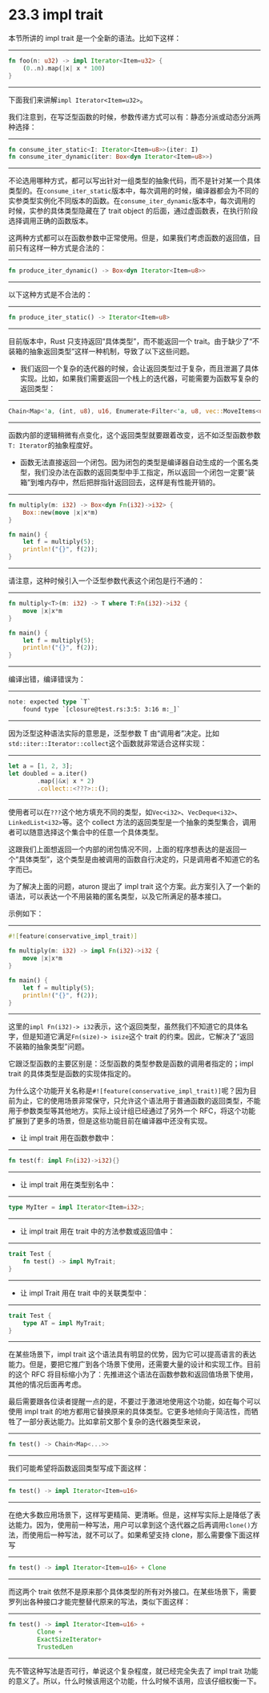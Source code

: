 # 23.3 impl trait

本节所讲的 impl trait 是一个全新的语法。比如下这样：

---

```rust
fn foo(n: u32) -> impl Iterator<Item=u32> {
    (0..n).map(|x| x * 100)
}
```

---

下面我们来讲解`impl Iterator<Item=u32>`。

我们注意到，在写泛型函数的时候，参数传递方式可以有：静态分派或动态分派两种选择：

---

```rust
fn consume_iter_static<I: Iterator<Item=u8>>(iter: I)
fn consume_iter_dynamic(iter: Box<dyn Iterator<Item=u8>>)
```

---

不论选用哪种方式，都可以写出针对一组类型的抽象代码，而不是针对某一个具体类型的。在`consume_iter_static`版本中，每次调用的时候，编译器都会为不同的实参类型实例化不同版本的函数。在`consume_iter_dynamic`版本中，每次调用的时候，实参的具体类型隐藏在了 trait object 的后面，通过虚函数表，在执行阶段选择调用正确的函数版本。

这两种方式都可以在函数参数中正常使用。但是，如果我们考虑函数的返回值，目前只有这样一种方式是合法的：

---

```rust
fn produce_iter_dynamic() -> Box<dyn Iterator<Item=u8>>
```

---

以下这种方式是不合法的：

---

```rust
fn produce_iter_static() -> Iterator<Item=u8>
```

---

目前版本中，Rust 只支持返回“具体类型”，而不能返回一个 trait。由于缺少了“不装箱的抽象返回类型”这样一种机制，导致了以下这些问题。

* 我们返回一个复杂的迭代器的时候，会让返回类型过于复杂，而且泄漏了具体实现。比如，如果我们需要返回一个栈上的迭代器，可能需要为函数写复杂的返回类型：

---

```rust
Chain<Map<'a, (int, u8), u16, Enumerate<Filter<'a, u8, vec::MoveItems<u8>>>>, SkipWhile<'a, u16, Map<'a, &u16, u16, slice::Items<u16>>>>
```

---

函数内部的逻辑稍微有点变化，这个返回类型就要跟着改变，远不如泛型函数参数`T: Iterator`的抽象程度好。

* 函数无法直接返回一个闭包。因为闭包的类型是编译器自动生成的一个匿名类型，我们没办法在函数的返回类型中手工指定，所以返回一个闭包一定要“装箱”到堆内存中，然后把胖指针返回回去，这样是有性能开销的。

---

```rust
fn multiply(m: i32) -> Box<dyn Fn(i32)->i32> {
    Box::new(move |x|x*m)
}

fn main() {
    let f = multiply(5);
    println!("{}", f(2));
}
```

---

请注意，这种时候引入一个泛型参数代表这个闭包是行不通的：

---

```rust
fn multiply<T>(m: i32) -> T where T:Fn(i32)->i32 {
    move |x|x*m
}

fn main() {
    let f = multiply(5);
    println!("{}", f(2));
}
```

---

编译出错，编译错误为：

---

```rust
note: expected type `T`
    found type `[closure@test.rs:3:5: 3:16 m:_]`
```

---

因为泛型这种语法实际的意思是，泛型参数 T 由“调用者”决定。比如`std::iter::Iterator::collect`这个函数就非常适合这样实现：

---

```rust
let a = [1, 2, 3];
let doubled = a.iter()
        .map(|&x| x * 2)
        .collect::<???>::();
```

---

使用者可以在`???`这个地方填充不同的类型，如`Vec<i32>`、`VecDeque<i32>`、`LinkedList<i32>`等。这个 collect 方法的返回类型是一个抽象的类型集合，调用者可以随意选择这个集合中的任意一个具体类型。

这跟我们上面想返回一个内部的闭包情况不同，上面的程序想表达的是返回一个“具体类型”，这个类型是由被调用的函数自行决定的，只是调用者不知道它的名字而已。

为了解决上面的问题，aturon 提出了 impl trait 这个方案。此方案引入了一个新的语法，可以表达一个不用装箱的匿名类型，以及它所满足的基本接口。

示例如下：

---

```rust
#![feature(conservative_impl_trait)]

fn multiply(m: i32) -> impl Fn(i32)->i32 {
    move |x|x*m
}

fn main() {
    let f = multiply(5);
    println!("{}", f(2));
}
```

---

这里的`impl Fn(i32)-> i32`表示，这个返回类型，虽然我们不知道它的具体名字，但是知道它满足`Fn(size)-> isize`这个 trait 的约束。因此，它解决了“返回不装箱的抽象类型”问题。

它跟泛型函数的主要区别是：泛型函数的类型参数是函数的调用者指定的；impl trait 的具体类型是函数的实现体指定的。

为什么这个功能开关名称是`#![feature(conservative_impl_trait)]`呢？因为目前为止，它的使用场景非常保守，只允许这个语法用于普通函数的返回类型，不能用于参数类型等其他地方。实际上设计组已经通过了另外一个 RFC，将这个功能扩展到了更多的场景，但是这些功能目前在编译器中还没有实现。

* 让 impl trait 用在函数参数中：

---

```rust
fn test(f: impl Fn(i32)->i32){}
```

---

* 让 impl trait 用在类型别名中：

---

```rust
type MyIter = impl Iterator<Item=i32>;
```

---

* 让 impl trait 用在 trait 中的方法参数或返回值中：

---

```rust
trait Test {
    fn test() -> impl MyTrait;
}
```

---

* 让 impl Trait 用在 trait 中的关联类型中：

---

```rust
trait Test {
    type AT = impl MyTrait;
}
```

---

在某些场景下，impl trait 这个语法具有明显的优势，因为它可以提高语言的表达能力。但是，要把它推广到各个场景下使用，还需要大量的设计和实现工作。目前的这个 RFC 将目标缩小为了：先推进这个语法在函数参数和返回值场景下使用，其他的情况后面再考虑。

最后需要跟各位读者提醒一点的是，不要过于激进地使用这个功能，如在每个可以使用 impl trait 的地方都用它替换原来的具体类型。它更多地倾向于简洁性，而牺牲了一部分表达能力。比如拿前文那个复杂的迭代器类型来说，

---

```rust
fn test() -> Chain<Map<...>>
```

---

我们可能希望将函数返回类型写成下面这样：

---

```rust
fn test() -> impl Iterator<Item=u16>
```

---

在绝大多数应用场景下，这样写更精简、更清晰。但是，这样写实际上是降低了表达能力。因为，使用前一种写法，用户可以拿到这个迭代器之后再调用`clone()`方法，而使用后一种写法，就不可以了。如果希望支持 clone，那么需要像下面这样写

---

```rust
fn test() -> impl Iterator<Item=u16> + Clone
```

---

而这两个 trait 依然不是原来那个具体类型的所有对外接口。在某些场景下，需要罗列出各种接口才能完整替代原来的写法，类似下面这样：

---

```rust
fn test() -> impl Iterator<Item=u16> +
        Clone +
        ExactSizeIterator+
        TrustedLen
```

---

先不管这种写法是否可行，单说这个复杂程度，就已经完全失去了 impl trait 功能的意义了。所以，什么时候该用这个功能，什么时候不该用，应该仔细权衡一下。
